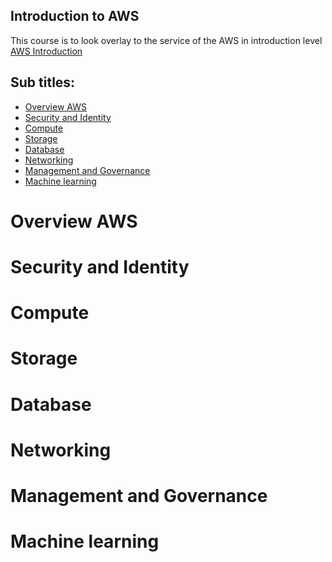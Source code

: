 ## Introduction to AWS

This course is to look overlay to the service of the AWS in introduction
level [AWS Introduction](https://learn.acloud.guru/course/intro-to-aws/)

## Sub titles:

* [Overview AWS](#overview-aws)
* [Security and Identity](#security-and-identity)
* [Compute](#compute)
* [Storage](#storage)
* [Database](#database)
* [Networking](#networking)
* [Management and Governance](#management-and-governance)
* [Machine learning](#machine-learning)

# Overview AWS

# Security and Identity

# Compute

# Storage

# Database

# Networking

# Management and Governance

# Machine learning
